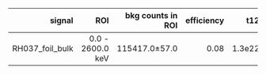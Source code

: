 | **signal**        | **ROI**          | **bkg counts in ROI** | **efficiency** | **t12** |
|------------------:|-----------------:|----------------------:|---------------:|--------:|
| RH037\_foil\_bulk | 0.0 - 2600.0 keV | 115417.0±57.0         | 0.08           | 1.3e22  |
